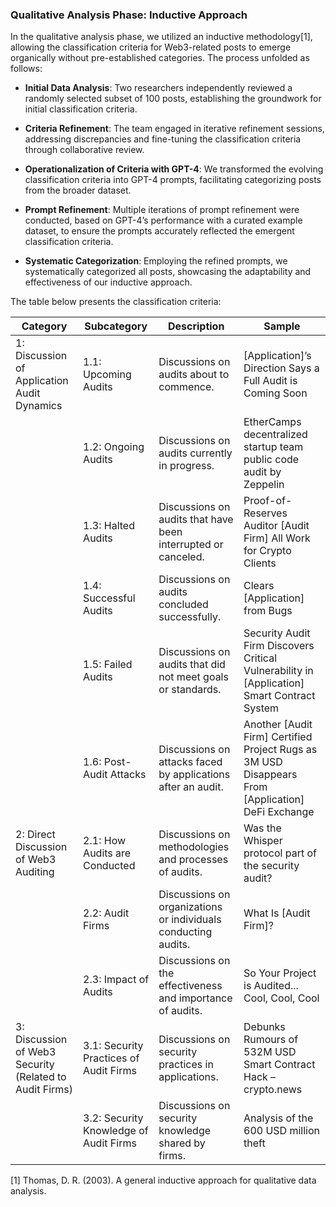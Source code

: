 ### Qualitative Analysis Phase: Inductive Approach

In the qualitative analysis phase, we utilized an inductive methodology[1], allowing the classification criteria for Web3-related posts to emerge organically without pre-established categories. The process unfolded as follows:

- **Initial Data Analysis**: Two researchers independently reviewed a randomly selected subset of 100 posts, establishing the groundwork for initial classification criteria.

- **Criteria Refinement**: The team engaged in iterative refinement sessions, addressing discrepancies and fine-tuning the classification criteria through collaborative review.

- **Operationalization of Criteria with GPT-4**: We transformed the evolving classification criteria into GPT-4 prompts, facilitating categorizing posts from the broader dataset.

- **Prompt Refinement**: Multiple iterations of prompt refinement were conducted, based on GPT-4’s performance with a curated example dataset, to ensure the prompts accurately reflected the emergent classification criteria.

- **Systematic Categorization**:  Employing the refined prompts, we systematically categorized all posts, showcasing the adaptability and effectiveness of our inductive approach.

The table below presents the classification criteria:
<a name="classification_sample"></a>


| **Category**                                              | **Subcategory**                             | **Description**                                                 | **Sample**                                                                                            |
|-----------------------------------------------------------|---------------------------------------------|-----------------------------------------------------------------|-------------------------------------------------------------------------------------------------------|
| 1: Discussion of Application Audit Dynamics               | 1\.1: Upcoming Audits                       | Discussions on audits about to commence\.                       | \[Application\]’s Direction Says a Full Audit is Coming Soon                                          |
|                                                           | 1\.2: Ongoing Audits                        | Discussions on audits currently in progress\.                   | EtherCamps decentralized startup team public code audit by Zeppelin                                   |
|                                                           | 1\.3: Halted Audits                         | Discussions on audits that have been interrupted or canceled\.  | Proof\-of\-Reserves Auditor \[Audit Firm\] All Work for Crypto Clients                                |
|                                                           | 1\.4: Successful Audits                     | Discussions on audits concluded successfully\.                  | Clears \[Application\] from Bugs                                                                      |
|                                                           | 1\.5: Failed Audits                         | Discussions on audits that did not meet goals or standards\.    | Security Audit Firm Discovers Critical Vulnerability in \[Application\] Smart Contract System         |
|                                                           | 1\.6: Post\-Audit Attacks                   | Discussions on attacks faced by applications after an audit\.   | Another \[Audit Firm\] Certified Project Rugs as 3M USD Disappears From \[Application\] DeFi Exchange |
| 2: Direct Discussion of Web3 Auditing                     | 2\.1: How Audits are Conducted              | Discussions on methodologies and processes of audits\.          | Was the Whisper protocol part of the security audit?                                                  |
|                                                           | 2\.2: Audit Firms                           | Discussions on organizations or individuals conducting audits\. | What Is \[Audit Firm\]?                                                                               |
|                                                           | 2\.3: Impact of Audits                      | Discussions on the effectiveness and importance of audits\.     | So Your Project is Audited\.\.\. Cool, Cool, Cool                                                     |
| 3: Discussion of Web3 Security \(Related to Audit Firms\) | 3\.1: Security Practices of Audit Firms     | Discussions on security practices in applications\.                 | Debunks Rumours of 532M USD Smart Contract Hack – crypto\.news                                        |
|                                                           | 3\.2: Security Knowledge of Audit Firms | Discussions on security knowledge shared by firms\.         | Analysis of the 600 USD million theft                                                                 |

[1] Thomas, D. R. (2003). A general inductive approach for qualitative data analysis.
